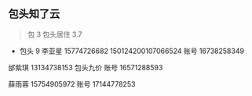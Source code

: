 ## 包头知了云

> 包 3 包头居住 3.7

- 包头 9
  李亚星
  15774726682
  150124200107066524
  账号 16738258349

邰紫琪
13134738153 包头九价
账号 16571288593

薛雨蓉
15754905972
账号 17144778253
